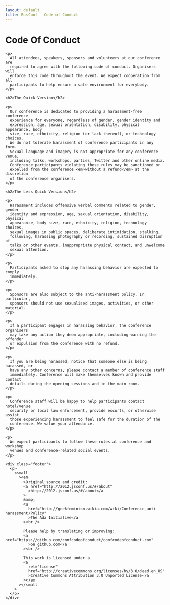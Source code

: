 ```yaml
---
layout: default
title: BusConf - Code of Conduct
---
```


<div class="post">
	<h1 class="pageTitle">Code Of Conduct</h1>

    <p>
      All attendees, speakers, sponsors and volunteers at our conference are
      required to agree with the following code of conduct. Organisers will
      enforce this code throughout the event. We expect cooperation from all
      participants to help ensure a safe environment for everybody.
    </p>

    <h2>The Quick Version</h2>

    <p>
      Our conference is dedicated to providing a harassment-free conference
      experience for everyone, regardless of gender, gender identity and
      expression, age, sexual orientation, disability, physical appearance, body
      size, race, ethnicity, religion (or lack thereof), or technology choices.
      We do not tolerate harassment of conference participants in any form.
      Sexual language and imagery is not appropriate for any conference venue,
      including talks, workshops, parties, Twitter and other online media.
      Conference participants violating these rules may be sanctioned or
      expelled from the conference <em>without a refund</em> at the discretion
      of the conference organisers.
    </p>

    <h2>The Less Quick Version</h2>

    <p>
      Harassment includes offensive verbal comments related to gender, gender
      identity and expression, age, sexual orientation, disability, physical
      appearance, body size, race, ethnicity, religion, technology choices,
      sexual images in public spaces, deliberate intimidation, stalking,
      following, harassing photography or recording, sustained disruption of
      talks or other events, inappropriate physical contact, and unwelcome
      sexual attention.
    </p>

    <p>
      Participants asked to stop any harassing behavior are expected to comply
      immediately.
    </p>

    <p>
      Sponsors are also subject to the anti-harassment policy. In particular,
      sponsors should not use sexualised images, activities, or other material.
    </p>

    <p>
      If a participant engages in harassing behavior, the conference organisers
      may take any action they deem appropriate, including warning the offender
      or expulsion from the conference with no refund.
    </p>

    <p>
      If you are being harassed, notice that someone else is being harassed, or
      have any other concerns, please contact a member of conference staff
      immediately. Conference will make themselves known and provide contact
      details during the opening sessions and in the main room.
    </p>

    <p>
      Conference staff will be happy to help participants contact hotel/venue
      security or local law enforcement, provide escorts, or otherwise assist
      those experiencing harassment to feel safe for the duration of the
      conference. We value your attendance.
    </p>

    <p>
      We expect participants to follow these rules at conference and workshop
      venues and conference-related social events.
    </p>

    <div class="footer">
      <p>
        <small
          ><em
            >Original source and credit:
            <a href="http://2012.jsconf.us/#/about"
              >http://2012.jsconf.us/#/about</a
            >
            &amp;
            <a
              href="http://geekfeminism.wikia.com/wiki/Conference_anti-harassment/Policy"
              >The Ada Initiative</a
            ><br />

            Please help by translating or improving:
            <a href="https://github.com/confcodeofconduct/confcodeofconduct.com"
              >on github.com</a
            ><br />

            This work is licensed under a
            <a
              rel="license"
              href="http://creativecommons.org/licenses/by/3.0/deed.en_US"
              >Creative Commons Attribution 3.0 Unported License</a
            ></em
          ></small
        >
      </p>
    </div>
</div>

